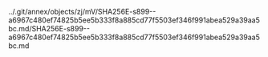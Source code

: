 ../.git/annex/objects/zj/mV/SHA256E-s899--a6967c480ef74825b5ee5b333f8a885cd77f5503ef346f991abea529a39aa5bc.md/SHA256E-s899--a6967c480ef74825b5ee5b333f8a885cd77f5503ef346f991abea529a39aa5bc.md
